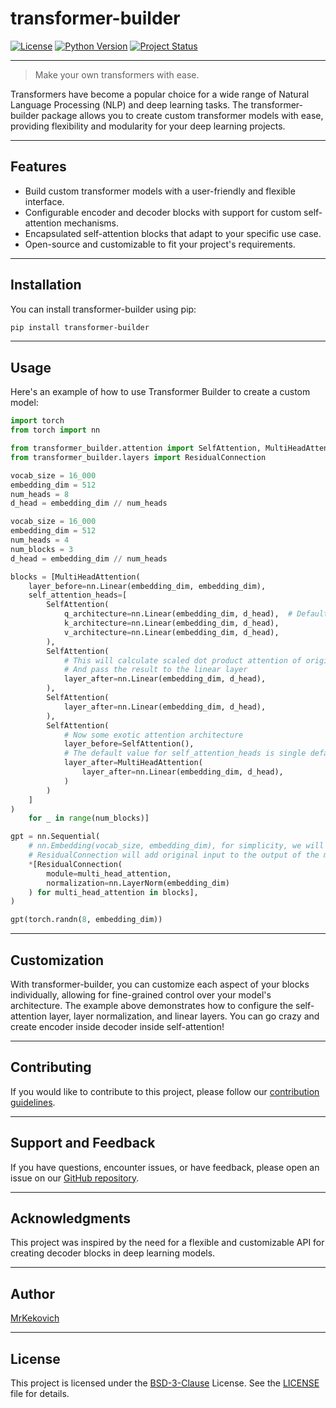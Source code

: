 # transformer-builder

[![License](https://img.shields.io/badge/license-BSD-blue.svg)](https://github.com/MrKekovich/transformer-builder/blob/master/LICENSE)
[![Python Version](https://img.shields.io/badge/python-3.8%2B-blue.svg)](https://www.python.org/downloads/)
[![Project Status](https://img.shields.io/badge/Project%20Status-pre--alpha-blue)](https://github.com/MrKekovich/transformer-builder/)

---

> Make your own transformers with ease.

Transformers have become a popular choice for a wide range of Natural Language Processing (NLP) and deep learning tasks.
The transformer-builder package allows you to create custom transformer models with ease, providing flexibility and
modularity for your deep learning projects.

---

## Features

- Build custom transformer models with a user-friendly and flexible interface.
- Configurable encoder and decoder blocks with support for custom self-attention mechanisms.
- Encapsulated self-attention blocks that adapt to your specific use case.
- Open-source and customizable to fit your project's requirements.

---

## Installation

You can install transformer-builder using pip:

```bash
pip install transformer-builder
```

---

## Usage

Here's an example of how to use Transformer Builder to create a custom model:

```python
import torch
from torch import nn

from transformer_builder.attention import SelfAttention, MultiHeadAttention
from transformer_builder.layers import ResidualConnection

vocab_size = 16_000
embedding_dim = 512
num_heads = 8
d_head = embedding_dim // num_heads

vocab_size = 16_000
embedding_dim = 512
num_heads = 4
num_blocks = 3
d_head = embedding_dim // num_heads

blocks = [MultiHeadAttention(
    layer_before=nn.Linear(embedding_dim, embedding_dim),
    self_attention_heads=[
        SelfAttention(
            q_architecture=nn.Linear(embedding_dim, d_head),  # Default: nn.Identity
            k_architecture=nn.Linear(embedding_dim, d_head),
            v_architecture=nn.Linear(embedding_dim, d_head),
        ),
        SelfAttention(
            # This will calculate scaled dot product attention of original inputs
            # And pass the result to the linear layer
            layer_after=nn.Linear(embedding_dim, d_head),
        ),
        SelfAttention(
            layer_after=nn.Linear(embedding_dim, d_head),
        ),
        SelfAttention(
            # Now some exotic attention architecture
            layer_before=SelfAttention(),
            # The default value for self_attention_heads is single default head
            layer_after=MultiHeadAttention(
                layer_after=nn.Linear(embedding_dim, d_head),
            )
        )
    ]
)
    for _ in range(num_blocks)]

gpt = nn.Sequential(
    # nn.Embedding(vocab_size, embedding_dim), for simplicity, we will use random embeddings
    # ResidualConnection will add original input to the output of the module and apply normalization
    *[ResidualConnection(
        module=multi_head_attention,
        normalization=nn.LayerNorm(embedding_dim)
    ) for multi_head_attention in blocks],
)

gpt(torch.randn(8, embedding_dim))

```

---

## Customization

With transformer-builder, you can customize each aspect of your blocks individually,
allowing for fine-grained control over your model's architecture.
The example above demonstrates how to configure the self-attention layer,
layer normalization, and linear layers.
You can go crazy and create encoder inside decoder inside self-attention!

---

## Contributing

If you would like to contribute to this project, please follow our
[contribution guidelines](https://github.com/MrKekovich/transformer-builder/blob/master/CONTRIBUTING.md).

---

## Support and Feedback

If you have questions, encounter issues, or have feedback, please open an issue on our
[GitHub repository](https://github.com/MrKekovich/transformer-builder).

---

## Acknowledgments

This project was inspired by the need for a flexible and customizable API for creating
decoder blocks in deep learning models.

---

## Author

[MrKekovich](https://github.com/MrKekovich)

---

## License

This project is licensed under the [BSD-3-Clause](https://opensource.org/license/bsd-3-clause/) License.
See the [LICENSE](https://github.com/MrKekovich/transformer-builder/blob/master/LICENSE) file for details.
